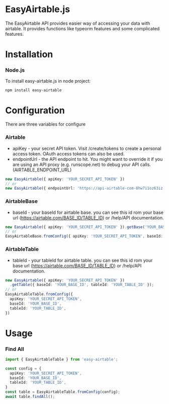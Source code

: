 # EasyAirtable.js
The EasyAirtable API provides easier way of accessing your data with airtable. It provides functions like typeorm features and some complicated features.

# Installation
### Node.js
To install easy-airtable.js in node project:
```
npm install easy-airtable
```

# Configuration
There are three variables for configure

### Airtable
* apiKey - your secret API token. Visit /create/tokens to create a personal access token. OAuth access tokens can also be used.
* endpointUrl - the API endpoint to hit. You might want to override it if you are using an API proxy (e.g. runscope.net) to debug your API calls. (AIRTABLE_ENDPOINT_URL)
```ts
new EasyAirtable({ apiKey: 'YOUR_SECRET_API_TOKEN' })
// or
new EasyAirtable({ endpointUrl: 'https://api-airtable-com-8hw7i1oz63iz.runscope.net/' })
```
### AirtableBase
* baseId - your baseId for airtable base. you can see this id rom your base url (https://airtable.com/BASE_ID/TABLE_ID) or /help/API documentation.
```ts
new EasyAirtable({ apiKey: 'YOUR_SECRET_API_TOKEN' }).getBase('YOUR_BASE_ID')
// or
EasyAirtableBase.fromConfig({ apiKey: 'YOUR_SECRET_API_TOKEN', baseId: 'YOUR_BASE_ID' })
```
### AirtableTable
* tableId - your tableId for airtable table. you can see this id rom your base url (https://airtable.com/BASE_ID/TABLE_ID) or /help/API documentation.
```ts
new EasyAirtable({ apiKey: 'YOUR_SECRET_API_TOKEN' })
  .getTable({ baseId: 'YOUR_BASE_ID', tableId: 'YOUR_TABLE_ID' });
// or
EasyAirtableTable.fromConfig({ 
  apiKey: 'YOUR_SECRET_API_TOKEN', 
  baseId: 'YOUR_BASE_ID', 
  tableId: 'YOUR_TABLE_ID',
})
```
# Usage
### Find All

```ts
import { EasyAirtableTable } from 'easy-airtable';

const config = {
  apiKey: 'YOUR_SECRET_API_TOKEN',
  baseId: 'YOUR_BASE_ID',
  tableId: 'YOUR_TABLE_ID',
}
const table = EasyAirtableTable.fromConfig(config);
await table.findAll();
```
